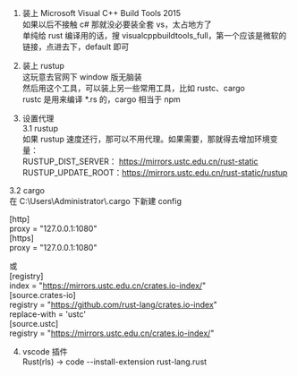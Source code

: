 1. 装上 Microsoft Visual C++ Build Tools 2015  
如果以后不接触 c# 那就没必要装全套 vs，太占地方了  
单纯给 rust 编译用的话，搜 visualcppbuildtools_full，第一个应该是微软的链接，点进去下，default 即可

2. 装上 rustup  
这玩意去官网下 window 版无脑装  
然后用这个工具，可以装上另一些常用工具，比如 rustc、cargo  
rustc 是用来编译 *.rs 的，cargo 相当于 npm

3. 设置代理  
  3.1 rustup  
  如果 rustup 速度还行，那可以不用代理。如果需要，那就得去增加环境变量：  
  RUSTUP_DIST_SERVER： https://mirrors.ustc.edu.cn/rust-static  
  RUSTUP_UPDATE_ROOT：https://mirrors.ustc.edu.cn/rust-static/rustup  

  3.2 cargo  
  在 C:\Users\Administrator\\.cargo 下新建 config  

  [http]  
  proxy = "127.0.0.1:1080"  
  [https]  
  proxy = "127.0.0.1:1080"  

  或  
  [registry]  
  index = "https://mirrors.ustc.edu.cn/crates.io-index/"  
  [source.crates-io]  
  registry = "https://github.com/rust-lang/crates.io-index"  
  replace-with = 'ustc'  
  [source.ustc]  
  registry = "https://mirrors.ustc.edu.cn/crates.io-index/"  

4. vscode 插件  
Rust(rls) -> code --install-extension rust-lang.rust
